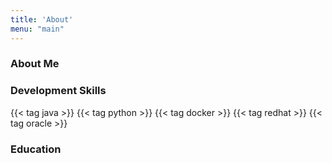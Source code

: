 ```yaml
---
title: 'About'
menu: "main"
---
```


### About Me
> 

### Development Skills
{{< tag java >}}
{{< tag python >}}
{{< tag docker >}}
{{< tag redhat >}}
{{< tag oracle >}}



### Education

